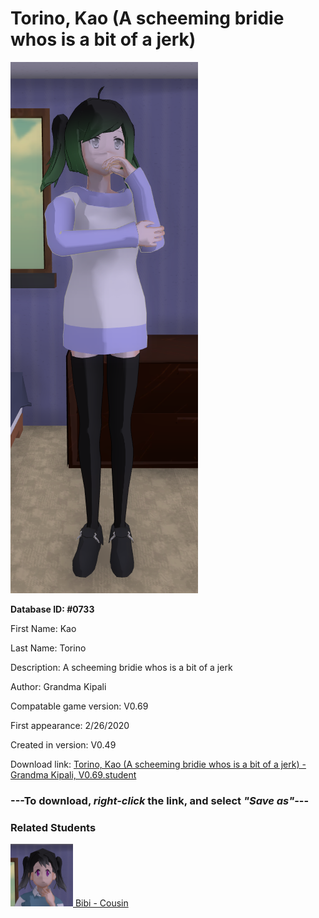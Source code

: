 # Torino, Kao (A scheeming bridie whos is a bit of a jerk)

<img src="../../Files/Images/Torino, Kao (A scheeming bridie whos is a bit of a jerk).png" title="Torino, Kao (A scheeming bridie whos is a bit of a jerk) - Grandma Kipali, V0.69">

**Database ID: #0733**

First Name: Kao

Last Name: Torino

Description: A scheeming bridie whos is a bit of a jerk

Author: Grandma Kipali

Compatable game version: V0.69

First appearance: 2/26/2020

Created in version: V0.49

Download link: <a href="https://raw.githubusercontent.com/Arbiter1223/Daigaku-Gurashi-Custom-Students/master/Files/Student%20Files/Torino%2C%20Kao%20(A%20scheeming%20bridie%20whos%20is%20a%20bit%20of%20a%20jerk)%20-%20Grandma%20Kipali%2C%20V0.69.student">Torino, Kao (A scheeming bridie whos is a bit of a jerk) - Grandma Kipali, V0.69.student</a>

### ---**To download, _right-click_ the link, and select _"Save as"_**---

### Related Students

<a href="Kasasagi, Bibi (A magpie who loves sparkly things).md"><img src="../../Files/Thumbs/Kasasagi, Bibi (A magpie who loves sparkly things).png" height="100" width="100" title="Kasasagi, Bibi (A magpie who loves sparkly things) - Grandma Kipali, V0.69"></a><a href="Kasasagi, Bibi (A magpie who loves sparkly things).md"> Bibi - Cousin</a>


